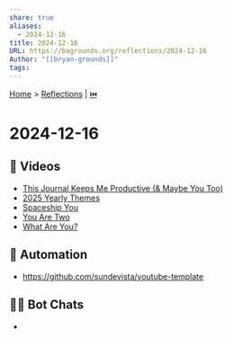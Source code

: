 ```yaml
---
share: true
aliases:
  - 2024-12-16
title: 2024-12-16
URL: https://bagrounds.org/reflections/2024-12-16
Author: "[[bryan-grounds]]"
tags: 
---
```

[Home](../index.md) > [Reflections](./index.md) | [⏮️](./2024-12-15.md)  
# 2024-12-16  
## 🎦 Videos  
- [This Journal Keeps Me Productive (& Maybe You Too)](../videos/this-journal-keeps-me-productive-and-maybe-you-too.md)  
- [2025 Yearly Themes](../videos/2025-yearly-themes.md)  
- [Spaceship You](../videos/Spaceship%20You.md)  
- [You Are Two](../videos/you-are-two.md)  
- [What Are You?](../videos/what-are-you.md)  
  
## 🤖 Automation  
- https://github.com/sundevista/youtube-template  
  
## 🤖💬 Bot Chats  
-   
